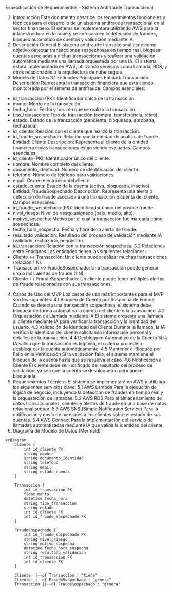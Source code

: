 Especificación de Requerimientos - Sistema Antifraude Transaccional
1. Introducción
Este documento describe los requerimientos funcionales y técnicos para el desarrollo de un sistema antifraude transaccional en el sector financiero. El sistema se implementará utilizando AWS para la infraestructura en la nube y se enfocará en la detección de fraudes, bloqueo automático de cuentas y validación mediante IA. 
2. Descripción General
El sistema antifraude transaccional tiene como objetivo detectar transacciones sospechosas en tiempo real, bloquear cuentas asociadas a dichas transacciones y realizar una validación automática mediante una llamada orquestada por una IA. El sistema estará implementado en AWS, utilizando servicios como Lambda, RDS, y otros relacionados a la arquitectura de nube segura.
3. Modelo de Datos
3.1 Entidades Principales
Entidad: Transacción
Descripción: Representa la transacción financiera que está siendo monitoreada por el sistema de antifraude.
Campos esenciales:
  - id_transaccion (PK): Identificador único de la transacción.
  - monto: Monto de la transacción.
  - fecha_hora: Fecha y hora en que se realizó la transacción.
  - tipo_transaccion: Tipo de transacción (compra, transferencia, retiro).
  - estado: Estado de la transacción (pendiente, bloqueada, aprobada, rechazada).
  - id_cliente: Relación con el cliente que realizó la transacción.
  - id_fraude_sospechado: Relación con la entidad de análisis de fraude.
Entidad: Cliente
Descripción: Representa al cliente de la entidad financiera cuyas transacciones están siendo evaluadas.
Campos esenciales:
  - id_cliente (PK): Identificador único del cliente.
  - nombre: Nombre completo del cliente.
  - documento_identidad: Número de identificación del cliente.
  - telefono: Número de teléfono para validaciones.
  - email: Correo electrónico del cliente.
  - estado_cuenta: Estado de la cuenta (activa, bloqueada, inactiva).
Entidad: FraudeSospechado
Descripción: Representa una alerta o detección de fraude asociada a una transacción o cuenta del cliente.
Campos esenciales:
  - id_fraude_sospechado (PK): Identificador único del posible fraude.
  - nivel_riesgo: Nivel de riesgo asignado (bajo, medio, alto).
  - motivo_sospecha: Motivo por el cual la transacción fue marcada como sospechosa.
  - fecha_hora_sospecha: Fecha y hora de la alerta de fraude.
  - resultado_validacion: Resultado del proceso de validación mediante IA (validado, rechazado, pendiente).
  - id_transaccion: Relación con la transacción sospechosa.
3.2 Relaciones entre Entidades
Las entidades tienen las siguientes relaciones:
  - Cliente ↔ Transacción: Un cliente puede realizar muchas transacciones (relación 1:N).
  - Transacción ↔ FraudeSospechado: Una transacción puede generar una o más alertas de fraude (1:N).
  - Cliente ↔ FraudeSospechado: Un cliente puede tener múltiples alertas de fraude relacionadas con sus transacciones.
4. Casos de Uso del MVP
Los casos de uso más importantes para el MVP son los siguientes:
4.1 Bloqueo de Cuenta por Sospecha de Fraude
Cuando se detecta una transacción sospechosa, el sistema debe bloquear de forma automática la cuenta del cliente o la transacción.
4.2 Orquestación de Llamada mediante IA
El sistema orquesta una llamada al cliente mediante IA para verificar la transacción y la identidad del usuario.
4.3 Validación de Identidad del Cliente
Durante la llamada, la IA verifica la identidad del cliente solicitando información personal y detalles de la transacción.
4.4 Desbloqueo Automático de la Cuenta
Si la IA valida que la transacción es legítima, el sistema procede a desbloquear la cuenta automáticamente.
4.5 Mantener el Bloqueo por Fallo en la Verificación
Si la validación falla, el sistema mantiene el bloqueo de la cuenta hasta que se resuelva el caso.
4.6 Notificación al Cliente
El cliente debe ser notificado del resultado del proceso de validación, ya sea que la cuenta se desbloqueó o permanece bloqueada.
5. Requerimientos Técnicos
El sistema se implementará en AWS y utilizará los siguientes servicios clave:
5.1 AWS Lambda
Para la ejecución de lógica de negocio, incluyendo la detección de fraudes en tiempo real y la orquestación de llamadas.
5.2 AWS RDS
Para el almacenamiento de datos transaccionales, clientes y alertas de fraude en una base de datos relacional segura.
5.3 AWS SNS (Simple Notification Service)
Para la notificación y envío de mensajes a los clientes sobre el estado de sus cuentas.
5.4 AWS Connect
Para la implementación del servicio de llamadas automatizadas mediante IA que valida la identidad del cliente.
6. Diagrama de Modelo de Datos (Mermaid)

```mermaid
erDiagram
    Cliente {
        int id_cliente PK
        string nombre
        string documento_identidad
        string telefono
        string email
        string estado_cuenta
    }

    Transaccion {
        int id_transaccion PK
        float monto
        datetime fecha_hora
        string tipo_transaccion
        string estado
        int id_cliente FK
        int id_fraude_sospechado FK
    }

    FraudeSospechado {
        int id_fraude_sospechado PK
        string nivel_riesgo
        string motivo_sospecha
        datetime fecha_hora_sospecha
        string resultado_validacion
        int id_transaccion FK
        int id_cliente FK
    }

    Cliente ||--o{ Transaccion : "tiene"
    Cliente ||--o{ FraudeSospechado : "genera"
    Transaccion ||--o{ FraudeSospechado : "genera"
```

